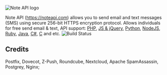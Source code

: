 ![Note API logo](https://noteapi.com/asset/images/logo-lr.png)

Note API (https://noteapi.com) allows you to send email and text messages (SMS) using secure 256-bit HTTPS encryption protocol. Allows individuals for free send email & text, API support: [PHP](../../tree/master/examples/php), [JS & jQuery](../../tree/master/examples/js%20%26%20jQuery), [Python](../../tree/master/examples/python), [NodeJS](../../tree/master/examples/NodeJS), [Ruby](../../tree/master/examples/ruby), [Java](../../tree/master/examples/java), [C#](../../tree/master/examples/c%23), [C](../../tree/master/examples/C) and etc. ![Build Status](https://img.shields.io/badge/NoteAPI-v.1.1-blue)

## Credits
 Postfix, Dovecot, Z-Push, Roundcube, Nextcloud, Apache SpamAssassin, Postgrey, Nginx;
